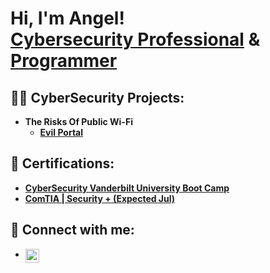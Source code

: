 <h1>Hi, I'm Angel! <br/><a href="https://www.linkedin.com/in/angel-perez-rosales/">Cybersecurity Professional</a> & <a href="https://github.com/AngelcoreS">Programmer</a> </h1>

<h2>👨‍💻 CyberSecurity Projects:</h2>

- <b>The Risks Of Public Wi-Fi</b>
  - [<b>Evil Portal</b>](https://docs.google.com/presentation/d/1jluQ4PlrcisiKF4-ZrVUxPH3xly5L0_O1i7D_gEeavo/edit?usp=sharing)
  
<h2>📜 Certifications:</h2>

- [<b>CyberSecurity Vanderbilt University Boot Camp</b>](https://github.com/AngelcoreS)
- [<b>ComTIA | Security + (Expected Jul)</b>](https://github.com/AngelcoreS)

<h2> 🤳 Connect with me:</h2>

-   [<img align="left" alt="Angel Perez  | LinkedIn" width="22px" src="https://cdn.jsdelivr.net/npm/simple-icons@v3/icons/linkedin.svg" />][linkedin]

[linkedin]: https://www.linkedin.com/in/angel-perez-rosales/

<!--
**AngelcoreS/AngelcoreS** is a ✨ _special_ ✨ repository because its `README.md` (this file) appears on your GitHub profile.
[<img align="left" alt="JoshMadakor | Instagram" width="22px" src="https://cdn.jsdelivr.net/npm/simple-icons@v3/icons/instagram.svg" />][instagram]
[instagram]: https://www.instagram.com/joshmadakor/
[<img align="left" alt="JoshMadakor | Twitter" width="22px" src="https://cdn.jsdelivr.net/npm/simple-icons@v3/icons/twitter.svg" />][twitter]
[twitter]: https://twitter.com/joshmadakor
[<img align="left" alt="JoshMadakor | YouTube" width="22px" src="https://cdn.jsdelivr.net/npm/simple-icons@v3/icons/youtube.svg" />][youtube]
[youtube]: https://www.youtube.com/c/joshmadakor
Here are some ideas to get you started:

- 🔭 I’m currently working on ...
- 🌱 I’m currently learning ...
- 👯 I’m looking to collaborate on ...
- 🤔 I’m looking for help with ...
- 💬 Ask me about ...
- 📫 How to reach me: ...
- 😄 Pronouns: ...
- ⚡ Fun fact: ...
-->

